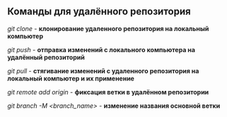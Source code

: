 ## Команды для удалённого репозитория

*git clone* - **клонирование удаленного репозитория на локальный компьютер**

*git push* - **отправка изменений с локального компьютера на удалённый репозиторий**

*git pull* - **стягивание изменений с удаленного репозитория на локальный компьютер и их применение**

*git remote add origin* - **фиксация ветки в удалённом репозитории**

*git branch -M <branch_name>* - **изменение названия основной ветки**